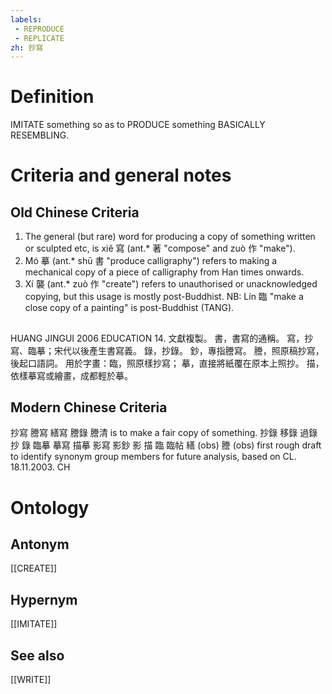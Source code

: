 ```yaml
---
labels: 
 - REPRODUCE
 - REPLICATE
zh: 抄寫
---
```


# Definition
IMITATE something so as to PRODUCE something BASICALLY RESEMBLING.
# Criteria and general notes
## Old Chinese Criteria
1. The general (but rare) word for producing a copy of something written or sculpted etc, is xiě 寫 (ant.* 著 "compose" and zuò 作 "make").
2. Mó 摹 (ant.* shū 書 "produce calligraphy") refers to making a mechanical copy of a piece of calligraphy from Han times onwards.
3. Xí 襲 (ant.* zuò 作 "create") refers to unauthorised or unacknowledged copying, but this usage is mostly post-Buddhist.
NB: Lín 臨 "make a close copy of a painting" is post-Buddhist (TANG).
## 
HUANG JINGUI 2006
EDUCATION 14. 文獻複製。
書，書寫的通稱。
寫，抄寫、臨摹；宋代以後產生書寫義。
錄，抄錄。
鈔，專指謄寫。
謄，照原稿抄寫，後起口語詞。
用於字畫：臨，照原樣抄寫；
摹，直接將紙覆在原本上照抄。
描，依樣摹寫或繪畫，成都輕於摹。
## Modern Chinese Criteria
抄寫
謄寫
繕寫
謄錄
謄清 is to make a fair copy of something.
抄錄
移錄
過錄
抄
錄
臨摹
摹寫
描摹
影寫
影鈔
影
描
臨
臨帖
繕 (obs)
謄 (obs)
first rough draft to identify synonym group members for future analysis, based on CL. 18.11.2003. CH
# Ontology

## Antonym
[[CREATE]]
## Hypernym
[[IMITATE]]
## See also
[[WRITE]]